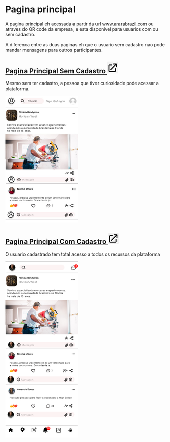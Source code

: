 # Pagina principal

A pagina principal eh acessada a partir da url www.ararabrazil.com ou atraves do QR code da empresa, e 
esta disponivel para usuarios com ou sem cadastro.

A diferenca entre as duas paginas eh que o usuario sem cadastro nao pode mandar mensagens para 
outros participantes.


## [Pagina Principal Sem Cadastro <img src="../../pictures/external-link-icon.png" style="height: 7%; width:7%; vertical-align:vertical-align;">](usuario_sem_cadastro/usuario_sem_cadastro.md)

Mesmo sem ter cadastro, a pessoa que tiver curiosidade pode acessar a plataforma.

<img src="usuario_sem_cadastro/pictures/usuario_sem_cadastro.jpg" width="45%" alt="Sem Cadastro"/>

## [Pagina Principal Com Cadastro <img src="../../pictures/external-link-icon.png" style="height: 7%; width:7%; vertical-align:vertical-align;">](usuario_com_cadastro/usuario_com_cadastro.md)

O usuario cadastrado tem total acesso a todos os recursos da plataforma

<img src="usuario_com_cadastro/pictures/usuario_com_cadastro.png" width="45%" style="margin-right: 5px;" alt="Com Cadastro"/>